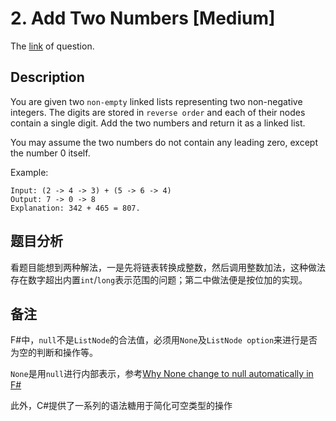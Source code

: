 # 2. Add Two Numbers [Medium]

The [link](https://leetcode.com/problems/add-two-numbers/) of question.

## Description

You are given two `non-empty` linked lists representing two non-negative integers. The digits are stored in `reverse order` and each of their nodes contain a single digit. Add the two numbers and return it as a linked list.

You may assume the two numbers do not contain any leading zero, except the number 0 itself.

Example:
```
Input: (2 -> 4 -> 3) + (5 -> 6 -> 4)
Output: 7 -> 0 -> 8
Explanation: 342 + 465 = 807.
```

## 题目分析

看题目能想到两种解法，一是先将链表转换成整数，然后调用整数加法，这种做法存在数字超出内置`int`/`long`表示范围的问题；第二中做法便是按位加的实现。

## 备注

F#中，`null`不是`ListNode`的合法值，必须用`None`及`ListNode option`来进行是否为空的判断和操作等。

`None`是用`null`进行内部表示，参考[Why None change to null automatically in F#](https://stackoverflow.com/questions/52827260/why-none-change-to-null-automatically-in-f)

此外，C#提供了一系列的语法糖用于简化可空类型的操作
